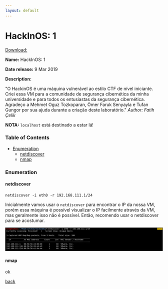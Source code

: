 ```yaml
---
layout: default
---
```


# HackInOS: 1

[Download:](https://www.vulnhub.com/entry/hackinos-1,295/)


**Name:** HackInOS: 1

**Date release:** 9 Mar 2019

**Description:**

"O HackinOS é uma máquina vulnerável ao estilo CTF de nível iniciante. Criei essa VM para a comunidade de segurança cibernética da minha universidade e para todos os entusiastas da segurança cibernética. Agradeço a Mehmet Oguz Tozkoparan, Ömer Faruk Senyayla e Tufan Gungor por sua ajuda durante a criação deste laboratório." _Author: Fatih Çelik_

**NOTA:** `localhost` está destinado a estar lá!

### Table of Contents

- [Enumeration](#enumeration)
    - [netdiscover](#netdiscover)
    - [nmap](#nmap)

### Enumeration

#### netdiscover

```
netdiscover -i eth0 -r 192.168.111.1/24
```
Inicialmente vamos usar o `netdiscover` para encontrar o IP da nossa VM, porém essa máquina é possível visualizar o IP facilmente através da VM, mas geralmente isso não é  possível. Então, recomendo usar o netdiscover para se acostumar.

![netdiscover1](https://raw.githubusercontent.com/PentestMafia/Vulnhub/master/assets/images/temp.png)

#### nmap

ok

[back](../index.md)
